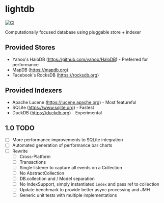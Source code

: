 # lightdb
[![CI](https://github.com/outr/lightdb/actions/workflows/ci.yml/badge.svg)](https://github.com/outr/lightdb/actions/workflows/ci.yml)

Computationally focused database using pluggable store + indexer

## Provided Stores
- Yahoo's HaloDB (https://github.com/yahoo/HaloDB) - Preferred for performance
- MapDB (https://mapdb.org)
- Facebook's RocksDB (https://rocksdb.org)

## Provided Indexers
- Apache Lucene (https://lucene.apache.org) - Most featureful
- SQLite (https://www.sqlite.org) - Fastest
- DuckDB (https://duckdb.org) - Experimental

## 1.0 TODO
- [ ] More performance improvements to SQLite integration
- [ ] Automated generation of performance bar charts
- [ ] Rewrite
  - [ ] Cross-Platform
  - [ ] Transactions
  - [ ] Single listener to capture all events on a Collection
  - [ ] No AbstractCollection
  - [ ] DB.collection and / Model separation
  - [ ] No IndexSupport, simply instantiated `index` and pass ref to collection
  - [ ] Update benchmark to provide better async processing and JMH
  - [ ] Generic unit tests with multiple implementations